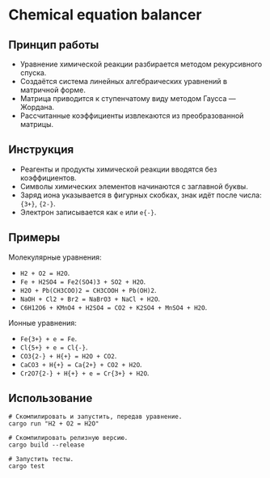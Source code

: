 # Chemical equation balancer

## Принцип работы

* Уравнение химической реакции разбирается методом рекурсивного спуска.
* Создаётся система линейных алгебраических уравнений в матричной форме.
* Матрица приводится к ступенчатому виду методом Гаусса — Жордана.
* Рассчитанные коэффициенты извлекаются из преобразованной матрицы.

## Инструкция

* Реагенты и продукты химической реакции вводятся без коэффициентов.
* Символы химических элементов начинаются с заглавной буквы.
* Заряд иона указывается в фигурных скобках, знак идёт после числа: `{3+}`, `{2-}`.
* Электрон записывается как `e` или `e{-}`.

## Примеры

Молекулярные уравнения:
* `H2 + O2 = H2O`.
* `Fe + H2SO4 = Fe2(SO4)3 + SO2 + H2O`.
* `H2O + Pb(CH3COO)2 = CH3COOH + Pb(OH)2`.
* `NaOH + Cl2 + Br2 = NaBrO3 + NaCl + H2O`.
* `C6H12O6 + KMnO4 + H2SO4 = CO2 + K2SO4 + MnSO4 + H2O`.

Ионные уравнения:
* `Fe{3+} + e = Fe`.
* `Cl{5+} + e = Cl{-}`.
* `CO3{2-} + H{+} = H2O + CO2`.
* `CaCO3 + H{+} = Ca{2+} + CO2 + H2O`.
* `Cr2O7{2-} + H{+} + e = Cr{3+} + H2O`.

## Использование

```shell script
# Скомпилировать и запустить, передав уравнение.
cargo run "H2 + O2 = H2O"

# Скомпилировать релизную версию.
cargo build --release

# Запустить тесты.
cargo test
```
